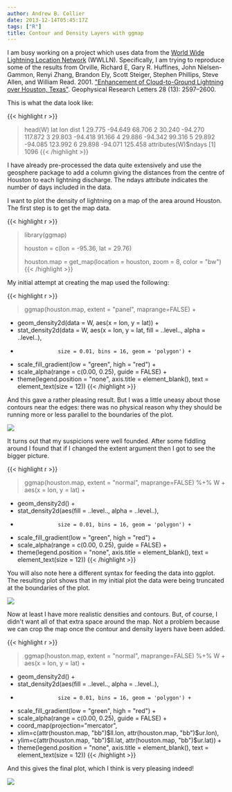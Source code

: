 ```yaml
---
author: Andrew B. Collier
date: 2013-12-14T05:45:17Z
tags: ["R"]
title: Contour and Density Layers with ggmap
---
```


<!--more-->

I am busy working on a project which uses data from the [World Wide Lightning Location Network](http://www.wwlln.net/ "WWLLN") (WWLLN). Specifically, I am trying to reproduce some of the results from Orville, Richard E, Gary R. Huffines, John Nielsen-Gammon, Renyi Zhang, Brandon Ely, Scott Steiger, Stephen Phillips, Steve Allen, and William Read. 2001. <a href="http://onlinelibrary.wiley.com/doi/10.1029/2001GL012990/abstract">"Enhancement of Cloud-to-Ground Lightning over Houston, Texas"</a>. Geophysical Research Letters 28 (13): 2597–2600.

This is what the data look like:
  
{{< highlight r >}}
> head(W)
     lat     lon    dist
1 29.775 -94.649  68.706
2 30.240 -94.270 117.872
3 29.803 -94.418  91.166
4 29.886 -94.342  99.316
5 29.892 -94.085 123.992
6 29.898 -94.071 125.458
> attributes(W)$ndays
[1] 1096
{{< /highlight >}}
  
I have already pre-processed the data quite extensively and use the geosphere package to add a column giving the distances from the centre of Houston to each lightning discharge. The ndays attribute indicates the number of days included in the data.

I want to plot the density of lightning on a map of the area around Houston. The first step is to get the map data.
  
{{< highlight r >}}
> library(ggmap)
>
> houston = c(lon = -95.36, lat = 29.76)
>
> houston.map = get_map(location = houston, zoom = 8, color = "bw")
{{< /highlight >}}

My initial attempt at creating the map used the following:
  
{{< highlight r >}}
> ggmap(houston.map, extent = "panel", maprange=FALSE) +
+   geom_density2d(data = W, aes(x = lon, y = lat)) +
+   stat_density2d(data = W, aes(x = lon, y = lat, fill = ..level.., alpha = ..level..),
+                  size = 0.01, bins = 16, geom = 'polygon') +
+   scale_fill_gradient(low = "green", high = "red") +
+   scale_alpha(range = c(0.00, 0.25), guide = FALSE) +
+   theme(legend.position = "none", axis.title = element_blank(), text = element_text(size = 12))
{{< /highlight >}}

And this gave a rather pleasing result. But I was a little uneasy about those contours near the edges: there was no physical reason why they should be running more or less parallel to the boundaries of the plot.

<img src="/img/2013/12/plot-1.png" >

It turns out that my suspicions were well founded. After some fiddling around I found that if I changed the extent argument then I got to see the bigger picture.
  
{{< highlight r >}}
> ggmap(houston.map, extent = "normal", maprange=FALSE) %+% W + aes(x = lon, y = lat) +
+   geom_density2d() +
+   stat_density2d(aes(fill = ..level.., alpha = ..level..),
+                  size = 0.01, bins = 16, geom = 'polygon') +
+   scale_fill_gradient(low = "green", high = "red") +
+   scale_alpha(range = c(0.00, 0.25), guide = FALSE) +
+   theme(legend.position = "none", axis.title = element_blank(), text = element_text(size = 12))
{{< /highlight >}}
  
You will also note here a different syntax for feeding the data into ggplot. The resulting plot shows that in my initial plot the data were being truncated at the boundaries of the plot.

<img src="/img/2013/12/plot-2.png" >

Now at least I have more realistic densities and contours. But, of course, I didn't want all of that extra space around the map. Not a problem because we can crop the map once the contour and density layers have been added.

{{< highlight r >}}
> ggmap(houston.map, extent = "normal", maprange=FALSE) %+% W + aes(x = lon, y = lat) +
+   geom_density2d() +
+   stat_density2d(aes(fill = ..level.., alpha = ..level..),
+                  size = 0.01, bins = 16, geom = 'polygon') +
+   scale_fill_gradient(low = "green", high = "red") +
+   scale_alpha(range = c(0.00, 0.25), guide = FALSE) +
+   coord_map(projection="mercator",
+   xlim=c(attr(houston.map, "bb")$ll.lon, attr(houston.map, "bb")$ur.lon),
+   ylim=c(attr(houston.map, "bb")$ll.lat, attr(houston.map, "bb")$ur.lat)) +
+   theme(legend.position = "none", axis.title = element_blank(), text = element_text(size = 12))
{{< /highlight >}}

And this gives the final plot, which I think is very pleasing indeed!

<img src="/img/2013/12/plot-3.png" >

